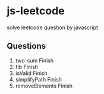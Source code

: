 # js-leetcode
solve leetcode question by javascript

## Questions
1. two-sum Finish
2. fib Finish
3. isValid Finish
4. simplifyPath Finish
5. removeElements Finish